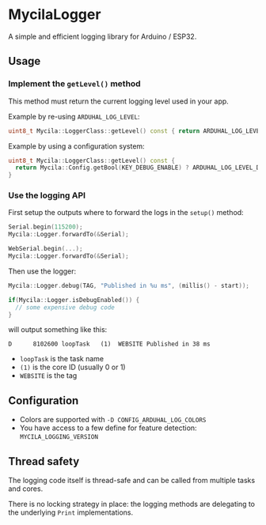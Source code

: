 # MycilaLogger

A simple and efficient logging library for Arduino / ESP32.

## Usage

### Implement the `getLevel()` method

This method must return the current logging level used in your app.

Example by re-using `ARDUHAL_LOG_LEVEL`:

```c++
uint8_t Mycila::LoggerClass::getLevel() const { return ARDUHAL_LOG_LEVEL; }
```

Example by using a configuration system:

```c++
uint8_t Mycila::LoggerClass::getLevel() const {
  return Mycila::Config.getBool(KEY_DEBUG_ENABLE) ? ARDUHAL_LOG_LEVEL_DEBUG : ARDUHAL_LOG_LEVEL_INFO;
}
```

### Use the logging API

First setup the outputs where to forward the logs in the `setup()` method:

```c++
Serial.begin(115200);
Mycila::Logger.forwardTo(&Serial);

WebSerial.begin(...);
Mycila::Logger.forwardTo(&Serial);
```

Then use the logger:

```c++
Mycila::Logger.debug(TAG, "Published in %u ms", (millis() - start));

if(Mycila::Logger.isDebugEnabled()) {
  // some expensive debug code
}
```

will output something like this:

```
D      8102600 loopTask   (1)  WEBSITE Published in 38 ms
```

- `loopTask` is the task name
- `(1)` is the core ID (usually 0 or 1)
- `WEBSITE` is the tag

## Configuration

- Colors are supported with `-D CONFIG_ARDUHAL_LOG_COLORS`
- You have access to a few define for feature detection: `MYCILA_LOGGING_VERSION`

## Thread safety

The logging code itself is thread-safe and can be called from multiple tasks and cores.

There is no locking strategy in place: the logging methods are delegating to the underlying `Print` implementations.
